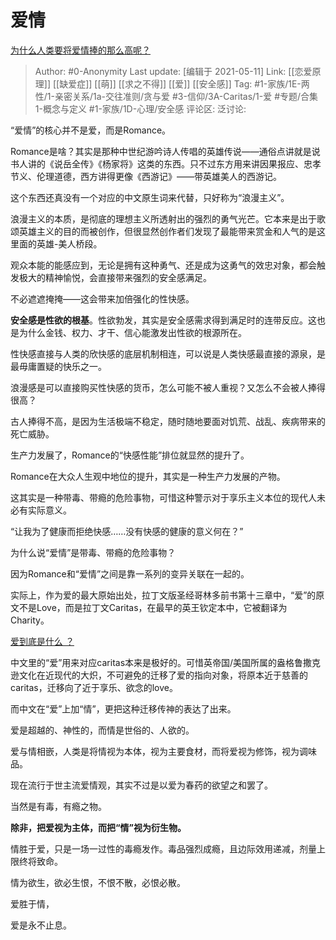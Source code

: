 # 爱情
[为什么人类要将爱情捧的那么高呢？](https://www.zhihu.com/question/425731605/answer/1742495832)

> Author: #0-Anonymity
> Last update: [编辑于 2021-05-11]
> Link: [[恋爱原理]] [[缺爱症]] [[萌]] [[求之不得]] [[爱]] [[安全感]]
> Tag: #1-家族/1E-两性/1-亲密关系/1a-交往准则/贪与爱 #3-信仰/3A-Caritas/1-爱 #专题/合集1-概念与定义 #1-家族/1D-心理/安全感
> 评论区:
> 泛讨论:

“爱情”的核心并不是爱，而是Romance。

Romance是啥？其实是那种中世纪游吟诗人传唱的英雄传说——通俗点讲就是说书人讲的《说岳全传》《杨家将》这类的东西。只不过东方用来讲因果报应、忠孝节义、伦理道德，西方讲得更像《西游记》——带英雄美人的西游记。

这个东西还真没有一个对应的中文原生词来代替，只好称为“浪漫主义”。

浪漫主义的本质，是彻底的理想主义所透射出的强烈的勇气光芒。它本来是出于歌颂英雄主义的目的而被创作，但很显然创作者们发现了最能带来赏金和人气的是这里面的英雄-美人桥段。

观众本能的能感应到，无论是拥有这种勇气、还是成为这勇气的效忠对象，都会触发极大的精神愉悦，会直接带来强烈的安全感满足。

不必遮遮掩掩——这会带来加倍强化的性快感。

**安全感是性欲的根基**。性欲勃发，其实是安全感需求得到满足时的连带反应。这也是为什么金钱、权力、才干、信心能激发出性欲的根源所在。

性快感直接与人类的欣快感的底层机制相连，可以说是人类快感最直接的源泉，是最毋庸置疑的快乐之一。

浪漫感是可以直接购买性快感的货币，怎么可能不被人重视？又怎么不会被人捧得很高？

古人捧得不高，是因为生活极端不稳定，随时随地要面对饥荒、战乱、疾病带来的死亡威胁。

生产力发展了，Romance的“快感性能”排位就显然的提升了。

Romance在大众人生观中地位的提升，其实是一种生产力发展的产物。

这其实是一种带毒、带瘾的危险事物，可惜这种警示对于享乐主义本位的现代人未必有实际意义。

“让我为了健康而拒绝快感……没有快感的健康的意义何在？”

为什么说“爱情”是带毒、带瘾的危险事物？

因为Romance和“爱情”之间是靠一系列的变异关联在一起的。

实际上，作为爱的最大原始出处，拉丁文版圣经哥林多前书第十三章中，“爱”的原文不是Love，而是拉丁文Caritas，在最早的英王钦定本中，它被翻译为Charity。

[爱到底是什么 ？](https://www.zhihu.com/question/444126370/answer/1743255025)

中文里的“爱”用来对应caritas本来是极好的。可惜英帝国/美国所属的盎格鲁撒克逊文化在近现代的大炽，不可避免的迁移了爱的指向对象，将原本近于慈善的caritas，迁移向了近于享乐、欲念的love。

而中文在“爱”上加“情”，更把这种迁移传神的表达了出来。

爱是超越的、神性的，而情是世俗的、人欲的。

爱与情相嵌，人类是将情视为本体，视为主要食材，而将爱视为修饰，视为调味品。

现在流行于世主流爱情观，其实不过是以爱为春药的欲望之和罢了。

当然是有毒，有瘾之物。

**除非，把爱视为主体，而把“情”视为衍生物。**

情胜于爱，只是一场一过性的毒瘾发作。毒品强烈成瘾，且边际效用递减，剂量上限终将致命。

情为欲生，欲必生恨，不恨不散，必恨必散。

爱胜于情，

爱是永不止息。

